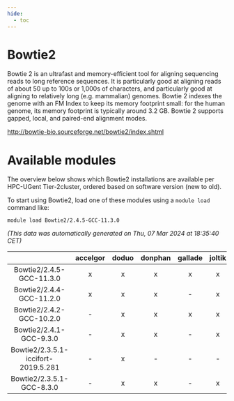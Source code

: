 ```yaml
---
hide:
  - toc
---
```


Bowtie2
=======


Bowtie 2 is an ultrafast and memory-efficient tool for aligning sequencing reads to long reference sequences. It is particularly good at aligning reads of about 50 up to 100s or 1,000s of characters, and particularly good at aligning to relatively long (e.g. mammalian) genomes. Bowtie 2 indexes the genome with an FM Index to keep its memory footprint small: for the human genome, its memory footprint is typically around 3.2 GB. Bowtie 2 supports gapped, local, and paired-end alignment modes.

http://bowtie-bio.sourceforge.net/bowtie2/index.shtml
# Available modules


The overview below shows which Bowtie2 installations are available per HPC-UGent Tier-2cluster, ordered based on software version (new to old).

To start using Bowtie2, load one of these modules using a `module load` command like:

```shell
module load Bowtie2/2.4.5-GCC-11.3.0
```

*(This data was automatically generated on Thu, 07 Mar 2024 at 18:35:40 CET)*  

| |accelgor|doduo|donphan|gallade|joltik|skitty|
| :---: | :---: | :---: | :---: | :---: | :---: | :---: |
|Bowtie2/2.4.5-GCC-11.3.0|x|x|x|x|x|x|
|Bowtie2/2.4.4-GCC-11.2.0|x|x|x|-|x|x|
|Bowtie2/2.4.2-GCC-10.2.0|-|x|x|x|x|x|
|Bowtie2/2.4.1-GCC-9.3.0|-|x|x|-|x|x|
|Bowtie2/2.3.5.1-iccifort-2019.5.281|-|x|-|-|-|-|
|Bowtie2/2.3.5.1-GCC-8.3.0|-|x|x|-|x|x|
